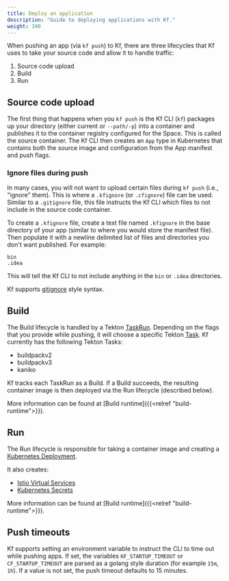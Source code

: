 ```yaml
---
title: Deploy an application
description: "Guide to deploying applications with Kf."
weight: 100
---
```


When pushing an app (via `kf push`) to Kf, there are
three lifecycles that Kf uses to take your source code
and allow it to handle traffic:

1. Source code upload
1. Build
1. Run

## Source code upload

The first thing that happens when you `kf push` is the Kf CLI (`kf`) packages
up your directory (either current or `--path/-p`) into a container and
publishes it to the container registry configured for the Space. This is
called the source container. The Kf CLI then creates an `App` type in Kubernetes
that contains both the source image and configuration from the App manifest and
push flags.

### Ignore files during push

In many cases, you will not want to upload certain files during `kf push` (i.e., "ignore" them).
This is where a `.kfignore` (or `.cfignore`) file can be used.
Similar to a `.gitignore` file, this file instructs the Kf CLI which
files to not include in the source code container.

To create a `.kfignore` file, create a text file named `.kfignore` in the base
directory of your app (similar to where you would store the manifest
file). Then populate it with a newline delimited list of files and directories
you don't want published. For example:

```
bin
.idea
```

This will tell the Kf CLI to not include anything in the `bin` or `.idea`
directories.

Kf supports [gitignore](https://git-scm.com/docs/gitignore) style syntax.

## Build

The Build lifecycle is handled by a Tekton
[TaskRun](https://github.com/tektoncd/pipeline/blob/master/docs/taskruns.md).
Depending on the flags that you provide while pushing, it will choose a specific
Tekton [Task](https://github.com/tektoncd/pipeline/blob/master/docs/tasks.md).
Kf currently has the following Tekton Tasks:

* buildpackv2
* buildpackv3
* kaniko

Kf tracks each TaskRun as a Build. If a Build succeeds, the resulting
container image is then deployed via the Run lifecycle (described below).

More information can be found at [Build runtime]({{<relref "build-runtime">}}).

## Run

The Run lifecycle is responsible for taking a container image and creating a
[Kubernetes Deployment](https://kubernetes.io/docs/concepts/workloads/controllers/deployment/).

It also creates:

* [Istio Virtual Services](https://istio.io/docs/reference/config/networking/virtual-service/)
* [Kubernetes Secrets](https://kubernetes.io/docs/concepts/configuration/secret/)

More information can be found at [Build runtime]({{<relref "build-runtime">}}).

## Push timeouts

Kf supports setting an environment variable to instruct the CLI to time out
while pushing apps. If set, the variables `KF_STARTUP_TIMEOUT` or
`CF_STARTUP_TIMEOUT` are parsed as a golang style duration (for example `15m`,
`1h`). If a value is not set, the push timeout defaults to 15 minutes.
